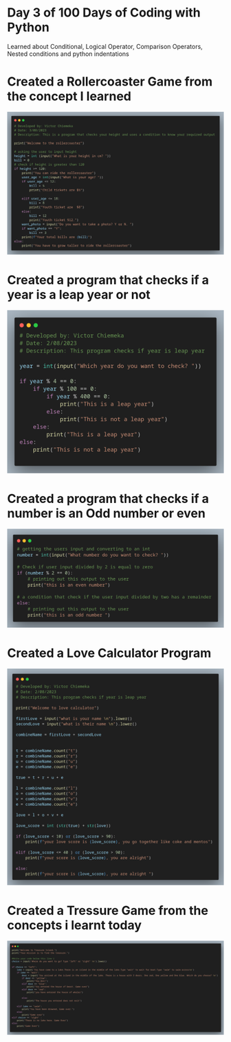 # Day 3 of 100 Days of Coding with Python

Learned about Conditional, Logical Operator, Comparison Operators,
Nested conditions and python indentations

# Created a Rollercoaster Game from the concept I learned

![Alt text](image.png)

# Created a program that checks if a year is a leap year or not

![Alt text](image-1.png)

# Created a program that checks if a number is an Odd number or even

![Alt text](image-2.png)

# Created a Love Calculator Program

![Alt text](image-3.png)

# Created a Tressure Game from the concepts i learnt today

![Alt text](image-4.png)
